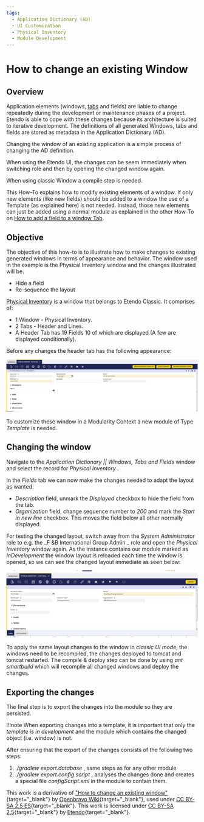```yaml
---
tags: 
  - Application Dictionary (AD)
  - UI Customization
  - Physical Inventory
  - Module Development
---
```


#  How to change an existing Window

  
##  Overview

Application elements (windows, [tabs](/getting-started/user-interface/grid-and-forms/#tabs) and fields) are liable to change repeatedly during the development or maintenance phases of a project.
Etendo is able to cope with these changes because its architecture is
suited to iterative development. The definitions of all generated Windows,
tabs and fields are stored as metadata in the Application Dictionary (AD).

Changing the window of an existing application is a simple process of changing
the AD definition.

When using the Etendo UI, the changes can be seem immediately when switching role and then by opening the changed window again.

When using classic Window a compile step is needed.  

This How-To explains how to modify existing elements of a window. If only new
elements (like new fields) should be added to a window the use of a Template
(as explained here) is not needed. Instead, those new elements can just be
added using a normal module as explained in the other How-To on
[How to add a field to a window Tab](/developer-guide/etendo-classic/how-to-guides/How_to_add_a_field_to_a_Window_Tab/). 
 


##  Objective

The objective of this how-to is to illustrate how to make changes to existing
generated windows in terms of appearance and behavior. The window used in the
example is the Physical Inventory window and the changes illustrated will be:

  * Hide a field 
  * Re-sequence the layout 

[Physical Inventory](/user-guide/etendo-classic/basic-features/warehouse-management/transactions/#physical-inventory) is a window that belongs to Etendo Classic.
It comprises of:

  * 1 Window - Physical Inventory. 
  * 2 Tabs - Header and Lines. 
  * A Header Tab has 19 Fields 10 of which are displayed (A few are displayed conditionally).

Before any changes the header tab has the following appearance:

![](/assets/developer-guide/etendo-classic/how-to-guides/how_to_change_an_existing_Window-1.png)

To customize these window in a Modularity Context a new module of Type
*Template* is needed.



##  Changing the window

Navigate to the _Application Dictionary || Windows, Tabs and Fields_ window
and select the record for _Physical Inventory_ .

In the _Fields_ tab we can now make the changes needed to adapt the layout as
wanted:

  * _Description_ field, unmark the _Displayed_ checkbox to hide the field from the tab. 
  * _Organization_ field, change sequence number to _200_ and mark the _Start in new line_ checkbox. This moves the field below all other normally displayed. 

  
For testing the changed layout, switch away from the _System Administrator_
role to e.g. the _F &B International Group Admin _ role and open the _Physical
Inventory_ window again. As the instance contains our module marked as
_InDevelopment_ the window layout is reloaded each time the window is opened, so
we can see the changed layout immediate as seen below:

  

![](/assets/developer-guide/etendo-classic/how-to-guides/how_to_change_an_existing_Window-2.png)

  
To apply the same layout changes to the window in _classic UI mode_, the
windows need to be recompiled, the changes deployed to tomcat and tomcat
restarted. The compile & deploy step can be done by using _ant smartbuild_
which will recompile all changed windows and deploy the changes.

  

##  Exporting the changes

The final step is to export the changes into the module so they are persisted.

!!!note
    When exporting changes into a template, it is important that only
    the *template is in development* and the module which contains the changed
    object (i.e. window) is not.

After ensuring that the export of the changes consists of the following two
steps:

  1. _./gradlew export.database_ , same steps as for any other module 
  2. _./gradlew export.config.script_ , analyses the changes done and creates a special file _configScript.xml_ in the module to contain them. 



This work is a derivative of ["How to change an existing window"](http://wiki.openbravo.com/wiki/How_to_change_an_existing_Window){target="\_blank"} by [Openbravo Wiki](http://wiki.openbravo.com/wiki/Welcome_to_Openbravo){target="\_blank"}, used under [CC BY-SA 2.5 ES](https://creativecommons.org/licenses/by-sa/2.5/es/){target="\_blank"}. This work is licensed under [CC BY-SA 2.5](https://creativecommons.org/licenses/by-sa/2.5/){target="\_blank"} by [Etendo](https://etendo.software){target="\_blank"}.   


